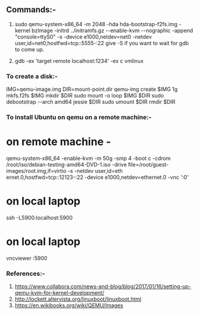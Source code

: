  ## Commands:-
 
 1. sudo qemu-system-x86_64 -m 2048 -hda hda-bootstrap-f2fs.img -kernel bzImage -initrd ../initramfs.gz --enable-kvm --nographic -append "console=ttyS0" -s -device e1000,netdev=net0 -netdev user,id=net0,hostfwd=tcp::5555-:22
 give -S if you want to wait for gdb to come up.
 
 2. gdb -ex 'target remote localhost:1234' -ex c vmlinux
 
### To create a disk:-
IMG=qemu-image.img
DIR=mount-point.dir
qemu-img create $IMG 1g
mkfs.f2fs $IMG
mkdir $DIR
sudo mount -o loop $IMG $DIR
sudo debootstrap --arch amd64 jessie $DIR
sudo umount $DIR
rmdir $DIR

### To install Ubuntu on qemu on a remote machine:-
# on remote machine - 
qemu-system-x86_64 -enable-kvm -m 50g -smp 4 -boot c -cdrom /root/iso/debian-testing-amd64-DVD-1.iso -drive file=/root/guest-images/root.img,if=virtio -s -netdev user,id=eth\
ernet.0,hostfwd=tcp::12123-:22 -device e1000,netdev=ethernet.0 -vnc ':0'

# on local laptop
ssh -L5900:localhost:5900 <remote machine>

# on local laptop
vncviewer <remote machine> :5900

  ### References:-
 1. https://www.collabora.com/news-and-blog/blog/2017/01/16/setting-up-qemu-kvm-for-kernel-development/
 2. http://lockett.altervista.org/linuxboot/linuxboot.html
 3. https://en.wikibooks.org/wiki/QEMU/Images
 
